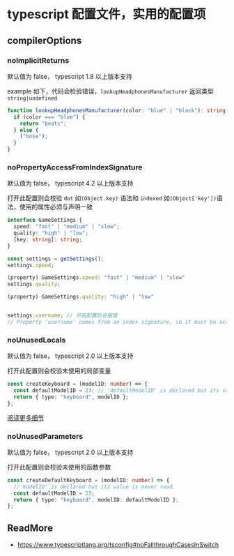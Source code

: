 
# typescript 配置文件，实用的配置项

<!-- more -->

## compilerOptions

### noImplicitReturns

默认值为 false， typescript 1.8 以上版本支持

example 如下，代码会检验错误，`lookupHeadphonesManufacturer` 返回类型 `string|undefined`

```typescript
function lookupHeadphonesManufacturer(color: "blue" | "black"): string {
  if (color === "blue") {
    return "beats";
  } else {
    ("bose");
  }
}
```

### noPropertyAccessFromIndexSignature

默认值为 false， typescript 4.2 以上版本支持

打开此配置则会校验 `dot` 如`(Object.key)` 语法和 `indexed` 如`(Object['key'])`语法，使用的属性必须与声明一致

```typescript
interface GameSettings {
  speed: "fast" | "medium" | "slow";
  quality: "high" | "low";
  [key: string]: string;
}

const settings = getSettings();
settings.speed;

(property) GameSettings.speed: "fast" | "medium" | "slow"
settings.quality;

(property) GameSettings.quality: "high" | "low"


settings.username; // 开启配置后会报错
// Property 'username' comes from an index signature, so it must be accessed with ['username'].
```

### noUnusedLocals

默认值为 false， typescript 2.0 以上版本支持

打开此配置则会校验未使用的局部变量

```typescript
const createKeyboard = (modelID: number) => {
  const defaultModelID = 23; // 'defaultModelID' is declared but its value is never read.
  return { type: "keyboard", modelID };
};
```

[阅读更多细节](https://github.com/Microsoft/TypeScript/wiki/Breaking-Changes#write-only-references-are-unused)

### noUnusedParameters

默认值为 false， typescript 2.0 以上版本支持

打开此配置则会校验未使用的函数参数

```typescript
const createDefaultKeyboard = (modelID: number) => {
  //'modelID' is declared but its value is never read.
  const defaultModelID = 23;
  return { type: "keyboard", modelID: defaultModelID };
};
```

## ReadMore

- https://www.typescriptlang.org/tsconfig#noFallthroughCasesInSwitch

